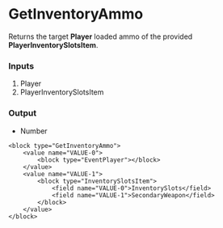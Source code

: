 # GetInventoryAmmo

Returns the target **Player** loaded ammo of the provided **PlayerInventorySlotsItem**.

### Inputs

1. Player
2. PlayerInventorySlotsItem

### Output

-   Number

```blockly
<block type="GetInventoryAmmo">
    <value name="VALUE-0">
        <block type="EventPlayer"></block>
    </value>
    <value name="VALUE-1">
        <block type="InventorySlotsItem">
            <field name="VALUE-0">InventorySlots</field>
            <field name="VALUE-1">SecondaryWeapon</field>
        </block>
    </value>
</block>
```
